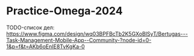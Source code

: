 # Practice-Omega-2024

TODO-список дел:
https://www.figma.com/design/wq03BPFBcTb2K5GXoBlSyT/Bertugas---Task-Management-Mobile-App--Community-?node-id=0-1&p=f&t=AKb6oEnIE8TvKgKa-0
